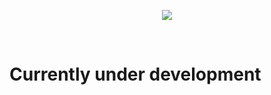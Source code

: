 <p align="center">
  <img src="../img/container/docker_xailient.png">
</p>
<br>

# Currently under development

<!---
We also offer Docker Containers as an option to deploy your trained models from your desktop.
This option is currently in beta but is a great way to test the Xailient SDK without worrying about the installation process or the requirements of your machine.

We recommend this option for users who don't meet the requirements for native installation however are able to run the Docker application.

The latest version of our container enables users to **batch process images** using their own custom trained model.

## Download Docker
New to Docker and containerisation?

* [Downloads](https://www.docker.com/products/docker-desktop)
* [Find out more about container technology](https://www.docker.com/resources/what-container)

<br>
## Downloading a Xailient Image
Run the following command to pull our latest image from Docker Hub

`$ docker pull xailient/model-inference`

If successful run `$ docker images` and check if the image "xailent/model-inference" appears in the list.

<br>
## Starting a Xailient SDK instance
### Setup
On your local machine create a directory called "test" and then create two further subdirectories called "input" and "output". 

<p align="center">
  <img src="../img/container/test.png">
</p>

Place any images you want to run inference on in the subdirectory called "input".
The "test" directory will be mounted into your Container when you run it. 

We will explain how to do this later.

<br>
Before running the Container, you must first **ensure you have a trained model** to use.
You can either:

1. Train a custom model
2. Use a pretrained model

To achieve this follow the steps at [Training a model](custom_models.md)

Next you will need to [Build Deployable SDK](buildSdk.md) and choose the **X86-64** option

<br>
### Running the container
First step here is to obtain an SDK_LINK from the training console.

Go to __MANAGE AI MODELS__ page and locate the model for which you have build the SDK.

Click on __Download/Copy SDK__ button for that model. 

<p align="center">
<img src="../img/console/SDKBuildComplete.png" heigth=100>
</p>

A link will be copied to your clipboard. If a download occurs you can ignore or cancel it.

<br>
Finally run,

`$ docker run -e SDK_LINK="<LINK>" -v <test_path>:/app/volume xailient/model-inference`

- Replace `<LINK>` with the SDK link obtained earlier. Here you are passing the link to the container as an environment variable.
- Replace `<TEST_PATH>` with the **full path** to the directory named "test", which we created earlier. Here we are mounting a local directory to the Container as a volume. In other words, giving the Container access to a directory on our local machine.

**Example:**

`$ docker run -e SDK_LINK="https://ReallyLongUrl/AAaDDY2MzE1ODQ0NzQx" -v /Users/Bernie/Desktop/test:/app/volume xailient/model-inference`

All predictions will appear in the "output" subdirectory.


<br>
## Further options
### Thresholding
Play around with different thresholds by passing in the environment variable THRESHOLD when running the container instance. E.g.

**Example:**
`$ docker run -e THRESHOLD='0.8' -e SDK_LINK="<LINK>" -v <test_path>:/app/volume xailient/model-inference`

### Output bounding box coordinates
You can also output textfile called log_output.txt which lists the bouding box coordinates of each prediction for an image.
Achieve this by passing the boolean environment variable LOG.

**Example:**
`$ docker run -e LOG='True' -e SDK_LINK="<LINK>" -v <test_path>:/app/volume xailient/model-inference`-->